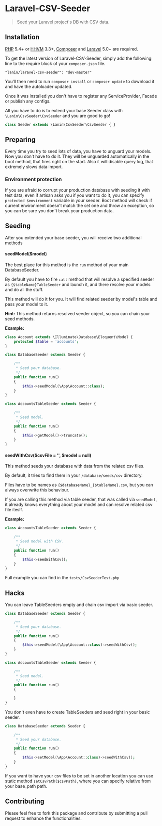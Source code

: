 # Laravel-CSV-Seeder
> Seed your Laravel project's DB with CSV data. 

## Installation

[PHP](https://php.net) 5.4+ or [HHVM](http://hhvm.com) 3.3+, [Composer](https://getcomposer.org) and [Laravel](http://laravel.com) 5.0+ are required.

To get the latest version of Laravel-CSV-Seeder, simply add the following line to the require block of your `composer.json` file.

```
"lanin/laravel-csv-seeder": "dev-master"
```

You'll then need to run `composer install` or `composer update` to download it and have the autoloader updated.

Once it was installed you don't have to register any ServiceProvider, Facade or publish any configs.

All you have to do is to extend your base Seeder class with `\Lanin\CsvSeeder\CsvSeeder` and you are good to go!

```php
class Seeder extends \Lanin\CsvSeeder\CsvSeeder { }
```

## Preparing

Every time you try to seed lots of data, you have to unguard your models. Now you don't have to do it. 
They will be unguarded automatically in the boot method, that fires right on the start. 
Also it will disable query log, that extremely slows data import.

### Environment protection

If you are afraid to corrupt your production database with seeding it with test data, even if artisan asks you if you want to do it,
you can specify `protected $environment` variable in your seeder. Boot method will check if current environment doesn't match the set one
and throw an exception, so you can be sure you don't break your production data.

## Seeding

After you extended your base seeder, you will receive two additional methods

#### seedModel($model)

The best place for this method is the `run` method of your main DatabaseSeeder. 

By default you have to fire `call` method that will resolve a specified seeder as `{$tableName}TableSeeder` and launch it, and there resolve your models and do all the stuff.

This method will do it for you. It will find related seeder by model's table and pass your model to it.

**Hint:** This method returns resolved seeder object, so you can chain your seed methods.

**Example:**

```php
class Account extends \Illuminate\Database\Eloquent\Model {
	protected $table = 'accounts';
}

class DatabaseSeeder extends Seeder {

	/**
	 * Seed your database.
	 */
	public function run()
	{
		$this->seedModel(\App\Account::class);
	}
}

class AccountsTableSeeder extends Seeder {

	/**
	 * Seed model.
	 */
	public function run()
	{
		$this->getModel()->truncate();
	}
}
```

#### seedWithCsv($csvFile = '', $model = null)

This method seeds your database with data from the related csv files.

By default, it tries to find them in your `/database/seeds/csv` directory.

Files have to be names as `{$databaseName}_{$tableName}.csv`, but you can always overwrite this behaviour.

If you are calling this method via table seeder, that was called via `seedModel`, it already knows everything about your model and can resolve related csv file iteslf.

**Example:**
```php
class AccountsTableSeeder extends Seeder {

	/**
	 * Seed model with CSV.
	 */
	public function run()
	{
		$this->seedWithCsv();
	}
}
```

Full example you can find in the `tests/CsvSeederTest.php`

## Hacks

You can leave TableSeeders empty and chain csv import via basic seeder.

```php
class DatabaseSeeder extends Seeder {

	/**
	 * Seed your database.
	 */
	public function run()
	{
		$this->seedModel(\App\Account::class)->seedWithCsv();
	}
}

class AccountsTableSeeder extends Seeder {

	/**
	 * Seed model.
	 */
	public function run()
	{

	}
}
```

You don't even have to create TableSeeders and seed right in your basic seeder.

```php
class DatabaseSeeder extends Seeder {

	/**
	 * Seed your database.
	 */
	public function run()
	{
		$this->setModel(\App\Account::class)->seedWithCsv();
	}
}
```

If you want to have your csv files to be set in another location you can use static method `setCsvPath($csvPath)`, where you can specify relative from your base_path path.

## Contributing

Please feel free to fork this package and contribute by submitting a pull request to enhance the functionalities.
